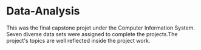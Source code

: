 # Data-Analysis
This was the final capstone projet under the Computer Information System. Seven diverse data sets were assigned to complete the projects.The project's topics are well reflected inside the project work.
